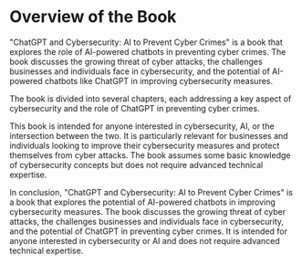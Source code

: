 Overview of the Book
=============================================

"ChatGPT and Cybersecurity: AI to Prevent Cyber Crimes" is a book that explores the role of AI-powered chatbots in preventing cyber crimes. The book discusses the growing threat of cyber attacks, the challenges businesses and individuals face in cybersecurity, and the potential of AI-powered chatbots like ChatGPT in improving cybersecurity measures.

The book is divided into several chapters, each addressing a key aspect of cybersecurity and the role of ChatGPT in preventing cyber crimes.

This book is intended for anyone interested in cybersecurity, AI, or the intersection between the two. It is particularly relevant for businesses and individuals looking to improve their cybersecurity measures and protect themselves from cyber attacks. The book assumes some basic knowledge of cybersecurity concepts but does not require advanced technical expertise.

In conclusion, "ChatGPT and Cybersecurity: AI to Prevent Cyber Crimes" is a book that explores the potential of AI-powered chatbots in improving cybersecurity measures. The book discusses the growing threat of cyber attacks, the challenges businesses and individuals face in cybersecurity, and the potential of ChatGPT in preventing cyber crimes. It is intended for anyone interested in cybersecurity or AI and does not require advanced technical expertise.


